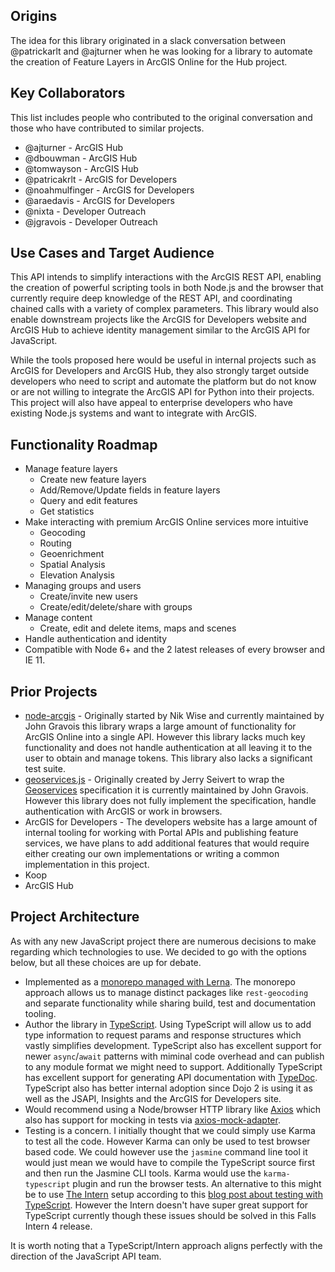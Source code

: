 ## Origins

The idea for this library originated in a slack conversation between @patrickarlt and @ajturner when he was looking for a library to automate the creation of Feature Layers in ArcGIS Online for the Hub project.

## Key Collaborators

This list includes people who contributed to the original conversation and those who have contributed to similar projects.

* @ajturner - ArcGIS Hub
* @dbouwman - ArcGIS Hub
* @tomwayson - ArcGIS Hub
* @patricakrlt - ArcGIS for Developers
* @noahmulfinger - ArcGIS for Developers
* @araedavis - ArcGIS for Developers
* @nixta - Developer Outreach
* @jgravois - Developer Outreach

## Use Cases and Target Audience

This API intends to simplify interactions with the ArcGIS REST API, enabling the creation of powerful scripting tools in both Node.js and the browser that currently require deep knowledge of the REST API, and coordinating chained calls with a variety of complex parameters. This library would also enable downstream projects like the ArcGIS for Developers website and ArcGIS Hub to achieve identity management similar to the ArcGIS API for JavaScript.

While the tools proposed here would be useful in internal projects such as ArcGIS for Developers and ArcGIS Hub, they also strongly target outside developers who need to script and automate the platform but do not know or are not willing to integrate the ArcGIS API for Python into their projects. This project will also have appeal to enterprise developers who have existing Node.js systems and want to integrate with ArcGIS.

## Functionality Roadmap

* Manage feature layers
   * Create new feature layers
   * Add/Remove/Update fields in feature layers
   * Query and edit features
   * Get statistics
* Make interacting with premium ArcGIS Online services more intuitive
   * Geocoding
   * Routing
   * Geoenrichment
   * Spatial Analysis
   * Elevation Analysis
* Managing groups and users
   * Create/invite new users
   * Create/edit/delete/share with groups
* Manage content
   * Create, edit and delete items, maps and scenes
* Handle authentication and identity
* Compatible with Node 6+ and the 2 latest releases of every browser and IE 11.

## Prior Projects

* [node-arcgis](https://github.com/Esri/node-arcgis) - Originally started by Nik Wise and currently maintained by John Gravois this library wraps a large amount of functionality for ArcGIS Online into a single API. However this library lacks much key functionality and does not handle authentication at all leaving it to the user to obtain and manage tokens. This library also lacks a significant test suite.
* [geoservices.js](https://github.com/Esri/geoservices-js) - Originally created by Jerry Seivert to wrap the [Geoservices](https://geoservices.github.io/) specification it is currently maintained by John Gravois. However this library does not fully implement the specification, handle authentication with ArcGIS or work in browsers.
* ArcGIS for Developers - The developers website has a large amount of internal tooling for working with Portal APIs and publishing feature services, we have plans to add additional features that would require either creating our own implementations or writing a common implementation in this project.
* Koop
* ArcGIS Hub

## Project Architecture

As with any new JavaScript project there are numerous decisions to make regarding which technologies to use. We decided to go with the options below, but all these choices are up for debate.

* Implemented as a [monorepo managed with Lerna](https://lernajs.io/). The monorepo approach allows us to manage distinct packages like `rest-geocoding` and separate functionality while sharing build, test and documentation tooling.
* Author the library in [TypeScript](https://www.typescriptlang.org/). Using TypeScript will allow us to add type information to request params and response structures which vastly simplifies development. TypeScript also has excellent support for newer `async`/`await` patterns with miminal code overhead and can publish to any module format we might need to support. Additionally TypeScript has excellent support for generating API documentation with [TypeDoc](http://typedoc.org/). TypeScript also has better internal adoption since Dojo 2 is using it as well as the JSAPI, Insights and the ArcGIS for Developers site.
* Would recommend using a Node/browser HTTP library like [Axios](https://github.com/mzabriskie/axios) which also has support for mocking in tests via [axios-mock-adapter](https://github.com/ctimmerm/axios-mock-adapter).
* Testing is a concern. I initially thought that we could simply use Karma to test all the code. However Karma can only be used to test browser based code. We could however use the `jasmine` command line tool it would just mean we would have to compile the TypeScript source first and then run the Jasmine CLI tools. Karma would use the `karma-typescript` plugin and run the browser tests. An alternative to this might be to use [The Intern](https://theintern.github.io/) setup according to this [blog post about testing with TypeScript](https://www.sitepen.com/blog/2015/03/24/testing-typescript-with-intern/). However the Intern doesn't have super great support for TypeScript currently though these issues should be solved in this Falls Intern 4 release.

It is worth noting that a TypeScript/Intern approach aligns perfectly with the direction of the JavaScript API team.